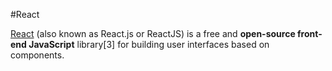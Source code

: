 #React

[React](https://en.wikipedia.org/wiki/React_(JavaScript_library)) (also known as React.js or ReactJS) is a free and **open-source front-end JavaScript** library[3] for building user interfaces based on components.